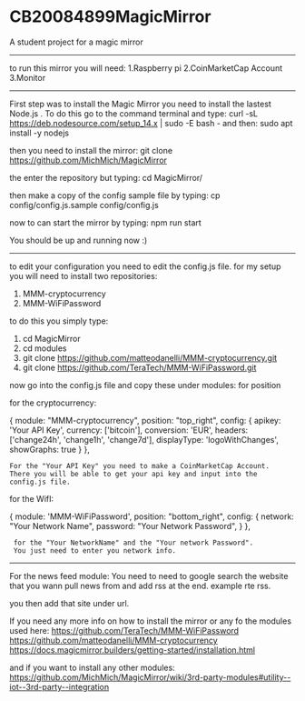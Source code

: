 # CB20084899MagicMirror
A student project for a magic mirror

-----------------------------------------

to run this mirror you will need:
1.Raspberry pi
2.CoinMarketCap Account
3.Monitor

-----------------------------------------

First step was to install the Magic Mirror you need to install the lastest Node.js . To do this go to the command terminal and type: 
curl -sL https://deb.nodesource.com/setup_14.x | sudo -E bash -
and then: 
sudo apt install -y nodejs

then you need to install the mirror:
git clone https://github.com/MichMich/MagicMirror

the enter the repository but typing:
cd MagicMirror/

then make a copy of the config sample file by typing:
cp config/config.js.sample config/config.js

now to can start the mirror by typing:
npm run start

You should be up and running now :)

---------------------------------------------------

to edit your configuration you need to edit the config.js file.
for my setup you will need to install two repositories:
1. MMM-cryptocurrency
2. MMM-WiFiPassword

to do this you simply type:

1. cd MagicMirror
2. cd modules
3. git clone https://github.com/matteodanelli/MMM-cryptocurrency.git
4. git clone https://github.com/TeraTech/MMM-WiFiPassword.git

now go into the config.js file and copy these under modules:
for position

for the cryptocurrency:

{
			module: "MMM-cryptocurrency",
			position: "top_right",
			config: {
				apikey: 'Your API Key',
				currency: ['bitcoin'],
				conversion: 'EUR',
				headers: ['change24h', 'change1h', 'change7d'],
				displayType: 'logoWithChanges',
				showGraphs: true
			}
		},
    
    For the "Your API Key" you need to make a CoinMarketCap Account. 
    There you will be able to get your api key and input into the config.js file.
    

for the WifI:

{
    			module: 'MMM-WiFiPassword',
    			position: "bottom_right", 
      			config: {
        			network: "Your Network Name", 
        			password: "Your Network Password",
      		}
  		},
      
     for the "Your NetworkName" and the "Your network Password". 
     You just need to enter you network info.

--------------------------------

For the news feed module:
You need to need to google search the website that you wann pull news from and add rss at the end. example rte rss. 

you then add that site under url.

If you need any more info on how to install the mirror or any fo the modules used here:
https://github.com/TeraTech/MMM-WiFiPassword
https://github.com/matteodanelli/MMM-cryptocurrency
https://docs.magicmirror.builders/getting-started/installation.html

and if you want to install any other modules:
https://github.com/MichMich/MagicMirror/wiki/3rd-party-modules#utility--iot--3rd-party--integration

